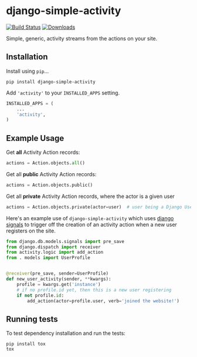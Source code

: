 django-simple-activity
======================

[![Build Status](https://travis-ci.org/richardasaurus/django-simple-activity.png?branch=master)](https://travis-ci.org/richardasaurus/django-simple-activity)
[![Downloads](https://pypip.in/d/django-simple-activity/badge.png)](https://crate.io/packages/django-simple-activity/)

Simple, generic, activity streams from the actions on your site.

## Installation

Install using `pip`...

```pip install django-simple-activity```

Add `'activity'` to your `INSTALLED_APPS` setting.

```python
INSTALLED_APPS = (
    ...
    'activity',
)
```


## Example Usage


Get **all** Activity Action records:

```python
actions = Action.objects.all()
```


Get all **public** Activity Action records:
```python
actions = Action.objects.public()
```

Get all **private** Activity Action records, where the actor is a given user

```python
actions = Action.objects.private(actor=user)  # user being a Django User model instance
```

Here's an example use of `django-simple-activity` which uses [django signals](https://docs.djangoproject.com/en/dev/topics/signals/)
to trigger off the creation of an activity action when a new user registers on the site.


```python
from django.db.models.signals import pre_save
from django.dispatch import receiver
from activity.logic import add_action
from . models import UserProfile


@receiver(pre_save, sender=UserProfile)
def new_user_activity(sender, **kwargs):
    profile = kwargs.get('instance')
    # if no profile.id yet, then this is a new user registering
    if not profile.id:
        add_action(actor=profile.user, verb='joined the website!')
```


## Running tests

To test dependency installation and run the tests:

```
pip install tox
tox
```
